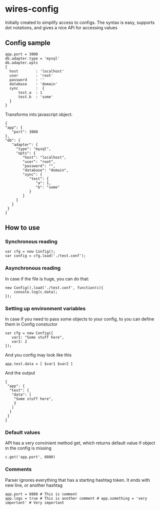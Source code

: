 # wires-config

Initially created to simplify access to configs. The syntax is easy, supports dot notations, and gives a nice APi for accessing values


## Config sample

    app.port = 3000
    db.adapter.type = 'mysql'
    db.adapter.opts
    {
      host        : 'localhost'
      user        : 'root'
      password    : ''
      database    : 'domain'
      sync        :  {
    	  test.a  : 1
    	  test.b  : 'some'
      }
    }

Transforms into javascript object:

    {
    "app": {
       "port": 3000
    },
    "db": {
       "adapter": {
         "type": "mysql",
         "opts": {
            "host": "localhost",
            "user": "root",
            "password": "",
            "database": "domain",
            "sync": {
               "test": {
                  "a": 1,
                  "b": "some"
               }
            }
         }
       }
     }
    }

## How to use

### Synchronous reading

    var cfg = new Config();
    var config = cfg.load('./test.conf');
    
    
### Asynchronous reading

In case if the file is huge, you can do that:

    new Config().load('./test.conf', function(c){
        console.log(c.data);
    });
    
### Setting up environment variables
In case if you need to pass some objects to your config, to you can define them in Config constuctor
   
    var cfg = new Config({
       var1: "Some stuff here",
       var2: 2
    });
    
And you config may look like this
    
    app.test.data = [ $var1 $var2 ]
    
And the output

    {
     "app": {
      "test": {
       "data": [
        "Some stuff here",
        2
       ]
      }
     }
    }
    
### Default values

API has a very convinient method get, which returns default value if object in the config is missing

    c.get('app.port', 8080)

### Comments

Parser ignores everything that has a starting hashtag token. It ends with new line, or another hashtag 

    app.port = 8080 # This is comment
    app.logs = true # This is another comment # app.something = 'very important' # Very important


